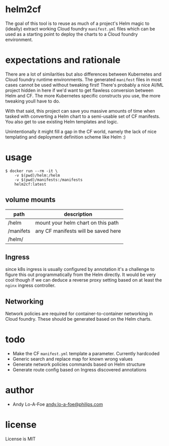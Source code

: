 # helm2cf

The goal of this tool is to reuse as much of a project's Helm magic to (ideally) extract working Cloud foundry `manifest.yml` files which can be used as a starting point to deploy the charts to a Cloud foundry environment.

# expectations and rationale

There are a lot of similarities but also differences between Kubernetes and Cloud foundry runtime environments. The generated `manifest` files in most cases cannot be used without tweaking first! There's probably a nice AI/ML project hidden in here if we'd want to get flawless conversion between Helm and CF. The more Kubernetes specific constructs you use, the more tweaking youll have to do. 

With that said, this project can save you massive amounts of time when tasked with converting a Helm chart to a semi-usable set of CF manifests. You also get to use existing Helm templates and logic.

Unintentionally it might fill a gap in the CF world, namely the lack of nice templating and deployment definition scheme like Helm :)

# usage

```
$ docker run --rm -it \
    -v $(pwd)/helm:/helm 
    -v $(pwd)/manifests:/manifests 
    helm2cf:latest
```

## volume mounts

| path | description |
|------|-------------|
| /helm | mount your helm chart on this path |
| /manifets | any CF manifests will be saved here |
| /helm/


## Ingress
since k8s ingress is usually configured by annotation it's a challenge to figure this out programmatically from the Helm directly. It would be very cool though if we can deduce a reverse proxy setting based on at least the `nginx` ingress controller.

## Networking
Network policies are required for container-to-container networking in Cloud foundry. These should be generated based on the Helm charts.

# todo

- Make the CF `manifest.yml` template a parameter. Currently hardcoded
- Generic search and replace map for known wrong values
- Generate network policies commands based on Helm structure
- Generate route config based on Ingress discovered annotations

# author

- Andy Lo-A-Foe <andy.lo-a-foe@philips.com>

# license

License is MIT

